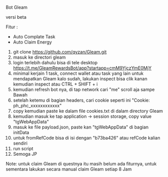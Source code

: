 Bot Gleam

versi beta

Fitur :
- Auto Complate Task
- Auto Claim Energy

1. git clone https://github.com/qyzan/Gleam.git
2. masuk ke directori gleam 
3. login terlebih dahulu bisa di tele desktop https://t.me/GleamRewardsBot/app?startapp=cmM9YjczYmE0MjY
4. minimal kerjain 1 task, connect wallet atau task yang lain untuk mendapatkan Gleam kalo sudah, lakukan inspect bisa clik kanan kemudian inspect atau CTRL + SHIFT + i
5. kemudian refresh bot nya, di tap network cari "me" scroll aja sampe Bawah
6. setelah ketemu di bagian headers, cari cookie seperti ini "Cookie: ph_phc_xxxxxxxxxxxx"
7. copy kemudian paste ke dalam file cookies.txt di dalam directory Gleam
8. kemudian masuk ke tap application -> session storage, copy value "tgWebAppData"
9. masuk ke file payload.json, paste kan "tgWebAppData" di bagian initData
10. untuk fromRefCode bisa di isi dengan "b73ba426" atau refCode kalian sendiri
11. run script
12. Semoga JP

Note:
untuk claim Gleam di questnya itu masih belum ada fiturnya, untuk sementara lakukan secara manual claim Gleam setiap 8 Jam
